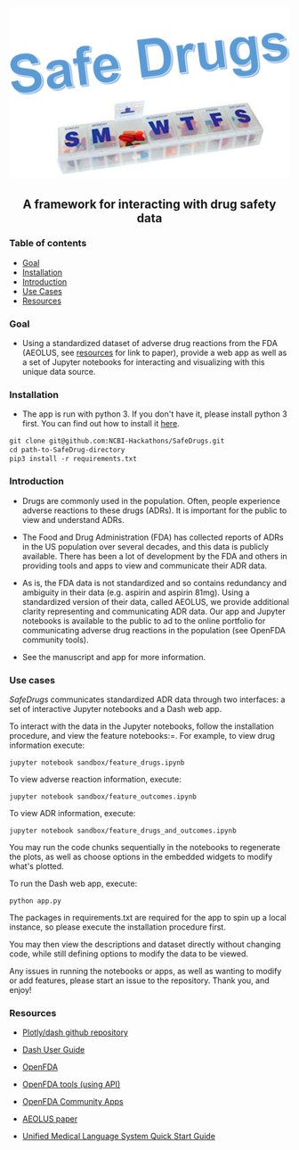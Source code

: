 <img src="logo/logo.png"></img>

## <p align="center"> A framework for interacting with drug safety data </p> 

### Table of contents
* [Goal](#goal)
* [Installation](#installation)
* [Introduction](#introduction)
* [Use Cases](#use-cases)
* [Resources](#resources)

### Goal <a name="goal"></a>

- Using a standardized dataset of adverse drug reactions from the FDA (AEOLUS, see [resources](#resources) for link to paper), provide a web app as well as a set of Jupyter notebooks for interacting and visualizing with this unique data source. 

### Installation <a name="installation"></a>

- The app is run with python 3. If you don't have it, please install python 3 first. You can find out how to install it [here](https://www.python.org/downloads/).

```
git clone git@github.com:NCBI-Hackathons/SafeDrugs.git 
cd path-to-SafeDrug-directory 
pip3 install -r requirements.txt
```

### Introduction <a name="introduction"></a>

- Drugs are commonly used in the population. Often, people experience adverse reactions to these drugs (ADRs). It is important for the public to view and understand ADRs.

- The Food and Drug Administration (FDA) has collected reports of ADRs in the US population over several decades, and this data is publicly available. There has been a lot of development by the FDA and others in providing tools and apps to view and communicate their ADR data. 

- As is, the FDA data is not standardized and so contains redundancy and ambiguity in their data (e.g. aspirin and aspirin 81mg). Using a standardized version of their data, called AEOLUS, we provide additional clarity representing and communicating ADR data. Our app and Jupyter notebooks is available to the public to ad to the online portfolio for communicating adverse drug reactions in the population (see OpenFDA community tools). 

- See the manuscript and app for more information.

### Use cases <a name="use-cases"></a>

<i>SafeDrugs</i> communicates standardized ADR data through two interfaces: a set of interactive Jupyter notebooks and a Dash web app.

To interact with the data in the Jupyter notebooks, follow the installation procedure, and view the feature notebooks:=. For example, to view drug information execute:

```
jupyter notebook sandbox/feature_drugs.ipynb
```

To view adverse reaction information, execute:

```
jupyter notebook sandbox/feature_outcomes.ipynb
```

To view ADR information, execute:

```
jupyter notebook sandbox/feature_drugs_and_outcomes.ipynb
```

You may run the code chunks sequentially in the notebooks to regenerate the plots, as well as choose options in the embedded widgets to modify what's plotted.

To run the Dash web app, execute:

```
python app.py
```

The packages in requirements.txt are required for the app to spin up a local instance, so please execute the installation procedure first.

You may then view the descriptions and dataset directly without changing code, while still defining options to modify the data to be viewed.

Any issues in running the notebooks or apps, as well as wanting to modify or add features, please start an issue to the repository. Thank you, and enjoy! 

### Resources <a name="resources"></a>

- [Plotly/dash github repository](https://github.com/plotly/dash)


- [Dash User Guide](https://dash.plot.ly/)


- [OpenFDA](https://open.fda.gov/)


- [OpenFDA tools (using API)](https://open.fda.gov/tools/)


- [OpenFDA Community Apps](https://open.fda.gov/community/)


- [AEOLUS paper](https://www.nature.com/articles/sdata201626)


- [Unified Medical Language System Quick Start Guide](https://www.nlm.nih.gov/research/umls/quickstart.html)

